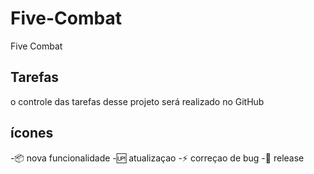 # Five-Combat

Five Combat

## Tarefas

 o controle das tarefas desse projeto será realizado no GitHub

 ## ícones

-:package: nova funcionalidade
-:up: atualizaçao
-:zap: correçao de bug
-:checkered_flag:  release